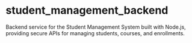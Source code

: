 # student_management_backend
Backend service for the Student Management System built with Node.js, providing secure APIs for managing students, courses, and enrollments.
